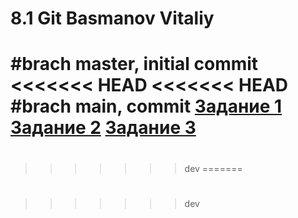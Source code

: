 # 8.1 Git Basmanov Vitaliy
#brach master, initial commit
<<<<<<< HEAD
<<<<<<< HEAD
#brach main, commit
[Задание 1](https://github.com/basmanov/basmanovv/commit/f8fd414e70bd43959dd159ca021be80c2bf30fd1)
[Задание 2](https://github.com/basmanov/basmanovv/commit/b03dbfbf797677eb27f84c309fe1e81bdf1692e1)
[Задание 3](https://github.com/basmanov/basmanovv/network)
=======
#
>>>>>>> dev
=======
#
>>>>>>> dev
